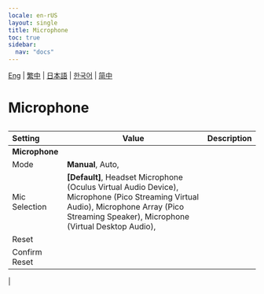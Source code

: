 ```yaml
---
locale: en-rUS
layout: single
title: Microphone
toc: true
sidebar:
  nav: "docs"
---
```

[Eng](/dancexr/menu/2025.4/chat/microphone.md) | [繁中](/tw/dancexr/menu/2025.4/chat/microphone.md) | [日本語](/jp/dancexr/menu/2025.4/chat/microphone.md) | [한국어](/kr/dancexr/menu/2025.4/chat/microphone.md) | [简中](/zh/dancexr/menu/2025.4/chat/microphone.md)
# Microphone
## 
| Setting | Value | Description |
| :--- | --- | :--- |
|**Microphone** | | 
| Mode |  **Manual**,  Auto,  |  |
| Mic Selection |  **[Default]**,  Headset Microphone (Oculus Virtual Audio Device),  Microphone (Pico Streaming Virtual Audio),  Microphone Array (Pico Streaming Speaker),  Microphone (Virtual Desktop Audio),  |  |
| Reset || 
| Confirm Reset || 
|
